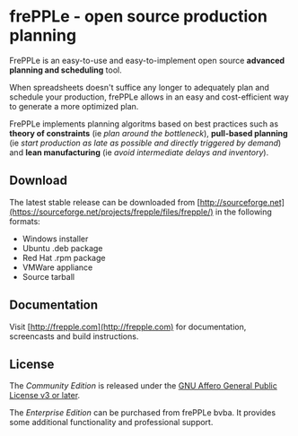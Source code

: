 # frePPLe - open source production planning

FrePPLe is an easy-to-use and easy-to-implement open source **advanced planning and scheduling** tool.

When spreadsheets doesn't suffice any longer to adequately plan and schedule your production, frePPLe allows in an easy and cost-efficient way to generate a more optimized plan.

FrePPLe implements planning algoritms based on best practices such as **theory of constraints** (ie *plan around the bottleneck*), **pull-based planning** (ie *start production as late as possible and directly triggered by demand*) and **lean manufacturing** (ie *avoid intermediate delays and inventory*).

## Download

The latest stable release can be downloaded from [http://sourceforge.net](https://sourceforge.net/projects/frepple/files/frepple/) in the following formats:

* Windows installer
* Ubuntu .deb package
* Red Hat .rpm package
* VMWare appliance
* Source tarball

## Documentation

Visit [http://frepple.com](http://frepple.com) for documentation, screencasts and build instructions.

## License

The *Community Edition* is released under the [GNU Affero General
Public License v3 or later](http://www.gnu.org/licenses/).

The *Enterprise Edition* can be purchased from frePPLe bvba. It provides some additional functionality and professional support.
